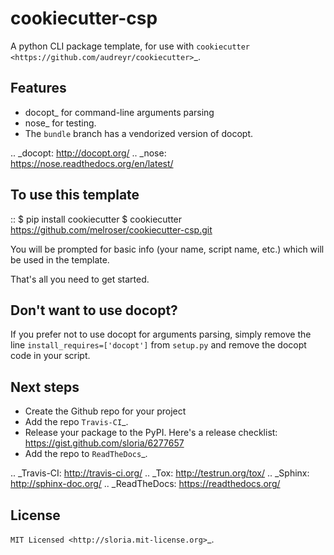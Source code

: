 cookiecutter-csp
================

A python CLI package template, for use with `cookiecutter <https://github.com/audreyr/cookiecutter>`_.

Features
--------

- docopt_ for command-line arguments parsing
- nose_ for testing.
- The ``bundle`` branch has a vendorized version of docopt.


.. _docopt: http://docopt.org/
.. _nose: https://nose.readthedocs.org/en/latest/

To use this template
--------------------
::
    $ pip install cookiecutter
    $ cookiecutter https://github.com/melroser/cookiecutter-csp.git

You will be prompted for basic info (your name, script name, etc.) which will be used in the template.

That's all you need to get started.

Don't want to use docopt?
-------------------------

If you prefer not to use docopt for arguments parsing, simply remove the line ``install_requires=['docopt']`` from ``setup.py`` and remove the docopt code in your script.

Next steps
----------
* Create the Github repo for your project
* Add the repo `Travis-CI`_.
* Release your package to the PyPI. Here's a release checklist: https://gist.github.com/sloria/6277657
* Add the repo to `ReadTheDocs`_.


.. _Travis-CI: http://travis-ci.org/
.. _Tox: http://testrun.org/tox/
.. _Sphinx: http://sphinx-doc.org/
.. _ReadTheDocs: https://readthedocs.org/


License
-------

`MIT Licensed <http://sloria.mit-license.org>`_.
